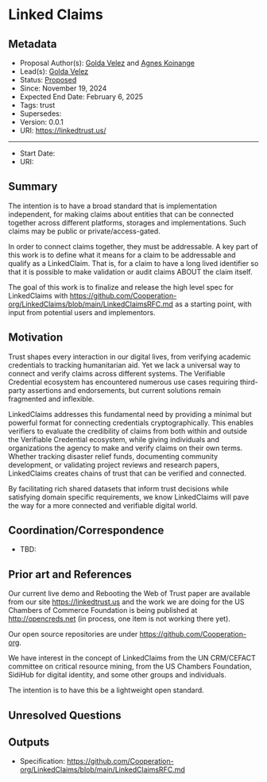 # Linked Claims

## Metadata
- Proposal Author(s): [Golda Velez](https://github.com/gvelez17) and [Agnes Koinange](https://github.com/Agneskoinange)
- Lead(s): [Golda Velez]()
- Status: [Proposed]()
- Since: November 19, 2024
- Expected End Date: February 6, 2025
- Tags: trust
- Supersedes: 
- Version: 0.0.1
- URI: https://linkedtrust.us/
---
[//]: # (Do not fill out below. To be filled out by chairs post-approval)
- Start Date: 
- URI: 

## Summary 

The intention is to have a broad standard that is implementation independent, for making claims about 
entities that can be connected together across different platforms, storages and implementations. Such claims may be public or private/access-gated.

In order to connect claims together, they must be addressable.  A key part of this work is to define what it means for a claim to be addressable and qualify as a LinkedClaim.
That is, for a claim to have a long lived identifier so that it is possible to make validation or audit claims ABOUT the claim itself.  

The goal of this work is to finalize and release the high level spec for 
LinkedClaims with https://github.com/Cooperation-org/LinkedClaims/blob/main/LinkedClaimsRFC.md as a starting point, with input from potential users and implementors.

## Motivation

Trust shapes every interaction in our digital lives, from verifying academic credentials to tracking humanitarian aid. Yet we lack a universal 
way to connect and verify claims across different systems. The Verifiable Credential ecosystem has encountered numerous use cases requiring third-party
assertions and endorsements, but current solutions remain fragmented and inflexible.

LinkedClaims addresses this fundamental need by providing a minimal but powerful format for connecting credentials cryptographically. This enables 
verifiers to evaluate the credibility of claims from both within and outside the Verifiable Credential ecosystem, while giving individuals and organizations 
the agency to make and verify claims on their own terms. Whether tracking disaster relief funds, documenting community development,
or validating project reviews and research papers, LinkedClaims creates chains of trust that can be verified and connected. 

By facilitating rich shared datasets that inform trust decisions while satisfying domain specific requirements, 
we know LinkedClaims will pave the way for a more connected and verifiable digital world.


## Coordination/Correspondence

- TBD:

## Prior art and References

Our current live demo and Rebooting the Web of Trust paper are available from our
site https://linkedtrust.us and the work we are doing for the US Chambers of Commerce Foundation 
is being published at http://opencreds.net (in process, one item is not working there yet). 

Our open source repositories are under https://github.com/Cooperation-org.
   
We have interest in the concept of LinkedClaims from the UN CRM/CEFACT committee on critical resource mining,
from the US Chambers Foundation, SidiHub for digital identity, and some other groups and individuals.  

The intention is to have this be a lightweight open standard.

## Unresolved Questions

## Outputs

- Specification: https://github.com/Cooperation-org/LinkedClaims/blob/main/LinkedClaimsRFC.md
